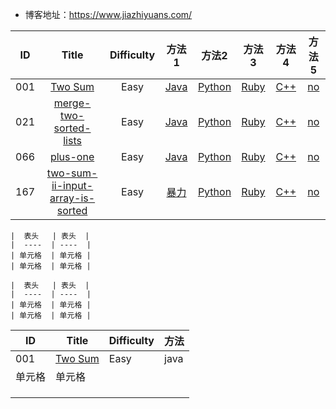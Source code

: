 - 博客地址：https://www.jiazhiyuans.com/

|  ID  |                            Title                             | Difficulty |                              方法1                             |                           方法2                            |                             方法3                             |                   方法4                      |                    方法5                     |
| :--: | :----------------------------------------------------------: | :--------: | :----------------------------------------------------------: | :----------------------------------------------------------: | :----------------------------------------------------------: | :------------------------------------------: | :--------------------------------------------: |
| 001  |      [Two Sum](https://leetcode.com/problems/two-sum/)       |    Easy    | [Java](https://github.com/corpsepiges/leetcode/blob/master/Algorithms/001.%20Two%20Sum/Solution.java) | [Python](https://github.com/corpsepiges/leetcode/blob/master/Algorithms/001.%20Two%20Sum/Solution.py) | [Ruby](https://github.com/corpsepiges/leetcode/blob/master/Algorithms/001.%20Two%20Sum/Solution.rb) | [C++](http://www.liuchuo.net/archives/1006)  |                       [no](http://www.liuchuo.net/archives/1006)
| 021  |      [merge-two-sorted-lists](https://leetcode.com/problems/merge-two-sorted-lists)       |    Easy    | [Java](https://github.com/corpsepiges/leetcode/blob/master/Algorithms/001.%20Two%20Sum/Solution.java) | [Python](https://github.com/corpsepiges/leetcode/blob/master/Algorithms/001.%20Two%20Sum/Solution.py) | [Ruby](https://github.com/corpsepiges/leetcode/blob/master/Algorithms/001.%20Two%20Sum/Solution.rb) | [C++](http://www.liuchuo.net/archives/1006)  |                       [no](http://www.liuchuo.net/archives/1006)
| 066  |      [plus-one](https://leetcode-cn.com/problems/plus-one/)       |    Easy    | [Java](https://github.com/jiazhiyuans/Leetcode/blob/master/java/66.plus-one.java) | [Python](https://github.com/corpsepiges/leetcode/blob/master/Algorithms/001.%20Two%20Sum/Solution.py) | [Ruby](https://github.com/corpsepiges/leetcode/blob/master/Algorithms/001.%20Two%20Sum/Solution.rb) | [C++](http://www.liuchuo.net/archives/1006)  |                       [no](http://www.liuchuo.net/archives/1006)
| 167  |      [two-sum-ii-input-array-is-sorted](https://leetcode-cn.com/problems/two-sum-ii-input-array-is-sorted/)       |    Easy    | [暴力](https://github.com/jiazhiyuans/Leetcode/blob/master/java/66.plus-one.java) | [Python](https://github.com/corpsepiges/leetcode/blob/master/Algorithms/001.%20Two%20Sum/Solution.py) | [Ruby](https://github.com/corpsepiges/leetcode/blob/master/Algorithms/001.%20Two%20Sum/Solution.rb) | [C++](http://www.liuchuo.net/archives/1006)  |                       [no](http://www.liuchuo.net/archives/1006)





```
|  表头   | 表头  |
|  ----  | ----  |
| 单元格  | 单元格 |
| 单元格  | 单元格 |
```

```
|  表头   | 表头  |
|  ----  | ----  |
| 单元格  | 单元格 |
| 单元格  | 单元格 |
```

| ID     | Title                                             | Difficulty | 方法 |
| ------ | ------------------------------------------------- | ---------- | ---- |
| 001    | [Two Sum](https://leetcode.com/problems/two-sum/) | Easy       | java |
| 单元格 | 单元格                                            |            |      |
|        |                                                   |            |      |
|        |                                                   |            |      |
|        |                                                   |            |      |